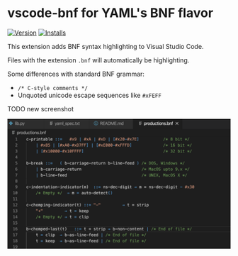 
# vscode-bnf for YAML's BNF flavor
[![Version](https://vsmarketplacebadge.apphb.com/version/darthwalsh.vscode-bnf.svg)](https://marketplace.visualstudio.com/items?itemName=darthwalsh.vscode-bnf)
[![Installs](https://vsmarketplacebadge.apphb.com/installs/darthwalsh.vscode-bnf.svg)](https://marketplace.visualstudio.com/items?itemName=darthwalsh.vscode-bnf)

This extension adds BNF syntax highlighting to Visual Studio Code.

Files with the extension `.bnf` will automatically be highlighting.

Some differences with standard BNF grammar:

- `/* C-style comments */`
- Unquoted unicode escape sequences like `#xFEFF`

TODO new screenshot

![Syntax Highlighting](screenshot.png)
